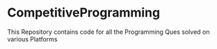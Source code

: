 # CompetitiveProgramming
This Repository contains code for all the Programming Ques solved on various Platforms
